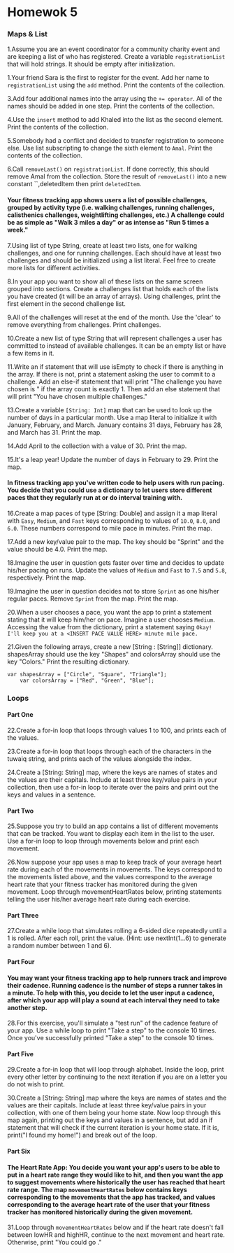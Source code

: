 # Homewok 5

### Maps & List 

1.Assume you are an event coordinator for a community charity event and are keeping a list of who has registered. Create a variable `registrationList` that will hold strings. It should be empty after initialization.

1.Your friend Sara is the first to register for the event. Add her name to `registrationList` using the `add` method. Print the contents of the collection.

3.Add four additional names into the array using the `+= operator`. All of the names should be added in one step. Print the contents of the collection.

4.Use the `insert` method to add Khaled into the list as the second element. Print the contents of the collection.

5.Somebody had a conflict and decided to transfer registration to someone else. Use list subscripting to change the sixth element to `Amal`. Print the contents of the collection.

6.Call `removeLast()` on `registrationList`. If done correctly, this should remove Amal from the collection. Store the result of `removeLast()` into a new constant ``,deletedItem then print `deletedItem`.

#### Your fitness tracking app shows users a list of possible challenges, grouped by activity type (i.e. walking challenges, running challenges, calisthenics challenges, weightlifting challenges, etc.) A challenge could be as simple as "Walk 3 miles a day" or as intense as "Run 5 times a week."

7.Using list of type String, create at least two lists, one for walking challenges, and one for running challenges. Each should have at least two challenges and should be initialized using a list literal. Feel free to create more lists for different activities.

8.In your app you want to show all of these lists on the same screen grouped into sections. Create a challenges list that holds each of the lists you have created (it will be an array of arrays). Using challenges, print the first element in the second challenge list.

9.All of the challenges will reset at the end of the month. Use the 'clear' to remove everything from challenges. Print challenges.

10.Create a new list of type String that will represent challenges a user has committed to instead of available challenges. It can be an empty list or have a few items in it.

11.Write an if statement that will use isEmpty to check if there is anything in the array. If there is not, print a statement asking the user to commit to a challenge. Add an else-if statement that will print "The challenge you have chosen is <INSERT CHOSEN CHALLENGE>" if the array count is exactly 1. Then add an else statement that will print "You have chosen multiple challenges."

13.Create a variable `[String: Int]` map that can be used to look up the number of days in a particular month. Use a map literal to initialize it with January, February, and March. January contains 31 days, February has 28, and March has 31. Print the map.

14.Add April to the collection with a value of 30. Print the map.

15.It's a leap year! Update the number of days in February to 29. Print the map. 

#### In fitness tracking app you've written code to help users with run pacing. You decide that you could use a dictionary to let users store different paces that they regularly run at or do interval training with.

16.Create a map paces of type [String: Double] and assign it a map literal with `Easy`, `Medium`, and `Fast` keys corresponding to values of `10.0`, `8.0`, and `6.0`. These numbers correspond to mile pace in minutes. Print the map.

17.Add a new key/value pair to the map. The key should be "Sprint" and the value should be 4.0. Print the map.

18.Imagine the user in question gets faster over time and decides to update his/her pacing on runs. Update the values of `Medium` and `Fast` to `7.5` and `5.8`, respectively. Print the map.

19.Imagine the user in question decides not to store `Sprint` as one his/her regular paces. Remove `Sprint` from the map. Print the map.

20.When a user chooses a pace, you want the app to print a statement stating that it will keep him/her on pace. Imagine a user chooses `Medium`. Accessing the value from the dictionary, print a statement saying `Okay! I'll keep you at a <INSERT PACE VALUE HERE> minute mile pace.`

21.Given the following arrays, create a new [String : [String]] dictionary. shapesArray should use the key "Shapes" and colorsArray should use the key "Colors." Print the resulting dictionary.

``` 
var shapesArray = ["Circle", "Square", "Triangle"];
    var colorsArray = ["Red", "Green", "Blue"]; 
```

### Loops
    
#### Part One 
    
22.Create a for-in loop that loops through values 1 to 100, and prints each of the values.

23.Create a for-in loop that loops through each of the characters in the tuwaiq string, and prints each of the values alongside the index.

24.Create a [String: String] map, where the keys are names of states and the values are their capitals. Include at least three key/value pairs in your collection, then use a for-in loop to iterate over the pairs and print out the keys and values in a sentence.

#### Part Two 
    
25.Suppose you try to build an app contains a list of different movements that can be tracked. You want to display each item in the list to the user. Use a for-in loop to loop through movements below and print each movement.

26.Now suppose your app uses a map to keep track of your average heart rate during each of the movements in movements. The keys correspond to the movements listed above, and the values correspond to the average heart rate that your fitness tracker has monitored during the given movement. Loop through movementHeartRates below, printing statements telling the user his/her average heart rate during each exercise.

#### Part Three 
    
27.Create a while loop that simulates rolling a 6-sided dice repeatedly until a 1 is rolled. After each roll, print the value. (Hint: use nextInt(1...6) to generate a random number between 1 and 6).
    
#### Part Four 

#### You may want your fitness tracking app to help runners track and improve their cadence. Running cadence is the number of steps a runner takes in a minute. To help with this, you decide to let the user input a cadence, after which your app will play a sound at each interval they need to take another step.
28.For this exercise, you'll simulate a "test run" of the cadence feature of your app. Use a while loop to print "Take a step" to the console 10 times. Once you've successfully printed "Take a step" to the console 10 times.
#### Part Five
    
29.Create a for-in loop that will loop through alphabet. Inside the loop, print every other letter by continuing to the next iteration if you are on a letter you do not wish to print.

30.Create a [String: String] map where the keys are names of states and the values are their capitals. Include at least three key/value pairs in your collection, with one of them being your home state. Now loop through this map again, printing out the keys and values in a sentence, but add an if statement that will check if the current iteration is your home state. If it is, print("I found my home!") and break out of the loop.

#### Part Six
    
#### The Heart Rate App: You decide you want your app's users to be able to put in a heart rate range they would like to hit, and then you want the app to suggest movements where historically the user has reached that heart rate range. The map `movementHeartRates` below contains keys corresponding to the movements that the app has tracked, and values corresponding to the average heart rate of the user that your fitness tracker has monitored historically during the given movement.
    
31.Loop through `movementHeartRates` below and if the heart rate doesn't fall between lowHR and highHR, continue to the next movement and heart rate. Otherwise, print "You could go ."
  
